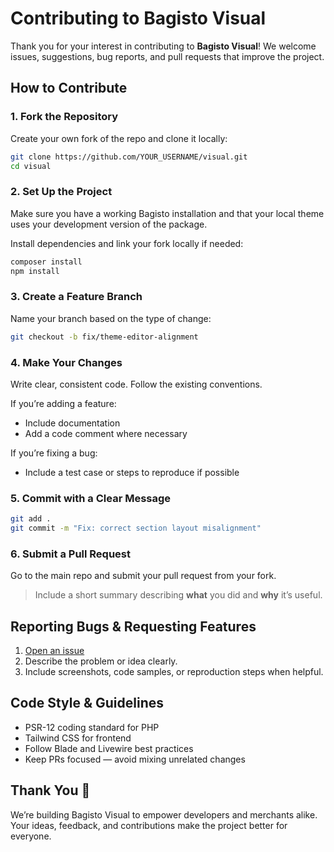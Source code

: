 # Contributing to Bagisto Visual

Thank you for your interest in contributing to **Bagisto Visual**!
We welcome issues, suggestions, bug reports, and pull requests that improve the project.

## How to Contribute

### 1. Fork the Repository

Create your own fork of the repo and clone it locally:

```bash
git clone https://github.com/YOUR_USERNAME/visual.git
cd visual
```

### 2. Set Up the Project

Make sure you have a working Bagisto installation and that your local theme uses your development version of the package.

Install dependencies and link your fork locally if needed:

```bash
composer install
npm install
```

### 3. Create a Feature Branch

Name your branch based on the type of change:

```bash
git checkout -b fix/theme-editor-alignment
```

### 4. Make Your Changes

Write clear, consistent code. Follow the existing conventions.

If you’re adding a feature:

- Include documentation
- Add a code comment where necessary

If you’re fixing a bug:

- Include a test case or steps to reproduce if possible

### 5. Commit with a Clear Message

```bash
git add .
git commit -m "Fix: correct section layout misalignment"
```

### 6. Submit a Pull Request

Go to the main repo and submit your pull request from your fork.

> Include a short summary describing **what** you did and **why** it’s useful.

## Reporting Bugs & Requesting Features

1. [Open an issue](https://github.com/bagistoplus/visual/issues)
2. Describe the problem or idea clearly.
3. Include screenshots, code samples, or reproduction steps when helpful.

## Code Style & Guidelines

- PSR-12 coding standard for PHP
- Tailwind CSS for frontend
- Follow Blade and Livewire best practices
- Keep PRs focused — avoid mixing unrelated changes

## Thank You 🙌

We’re building Bagisto Visual to empower developers and merchants alike.
Your ideas, feedback, and contributions make the project better for everyone.

